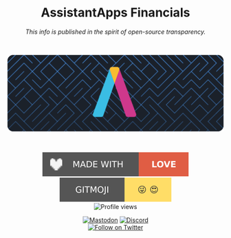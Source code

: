 
<div align="center">
  
  # AssistantApps Financials
  _This info is published in the spirit of open-source transparency._
  
  <br />  
  
  ![header](https://github.com/AssistantApps/.github/blob/main/img/animatedBanner.svg?raw=true) 
  
  <br />
  
  ![madeWithLove](https://github.com/AssistantApps/.github/blob/main/badges/made-with-love.svg)
  ![gitmoji](https://github.com/AssistantApps/.github/blob/main/badges/gitmoji.svg?raw=true)<br />
  ![Profile views](https://komarev.com/ghpvc/?username=AssistantApps&color=green&style=for-the-badge)

  [![Mastodon](https://img.shields.io/mastodon/follow/109315859662532146?color=%2300ff00&domain=https%3A%2F%2Fnomanssky.social&style=for-the-badge&logo=mastodon)][mastodon]
  [![Discord](https://img.shields.io/discord/625007826913198080?style=for-the-badge&label=Chat%20on%20Discord&logo=discord)][discord]<br />
  [![Follow on Twitter](https://img.shields.io/badge/follow-%40AssistantNMS-1d9bf0?logo=twitter&style=for-the-badge)][assistantnmsTwitter]<br />
  
  <br /> 
</div>



[assistantnmsTwitter]: https://twitter.com/AssistantNMS?ref=AssistantAppsGithub
[discord]: https://assistantapps.com/discord?ref=AssistantAppsGithub
[mastodon]: https://nomanssky.social/@assistantnms?ref=AssistantAppsGithub
[mastodonAssistantNMS]: https://nomanssky.social/@assistantnms?ref=AssistantAppsGithub

